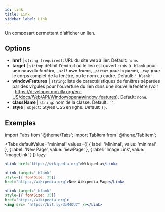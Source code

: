 ```yaml
---
id: link
title: Link
sidebar_label: Link
---
```


Un composant permettant d'afficher un lien.

## Options

* __href__ | `string (required)`: URL du site web à lier. Default: `none`.
* __target__ | `string`: définit l'endroit où le lien est ouvert : mis à `_blank` pour une nouvelle fenêtre, `_self` own frame, `_parent` pour le parent, `_top` pour le corps complet de la fenêtre, ou le nom du cadre. Default: `'_blank'`.
* __windowFeatures__ | `string`: liste de caractéristiques de fenêtres séparées par des virgules pour l'ouverture du lien dans une nouvelle fenêtre (voir : https://developer.mozilla.org/en-US/docs/Web/API/Window/open#window_features). Default: `none`.
* __className__ | `string`: nom de la classe. Default: `''`.
* __style__ | `object`: Styles CSS en ligne. Default: `{}`.


## Exemples

import Tabs from '@theme/Tabs';
import TabItem from '@theme/TabItem';

<Tabs
    defaultValue="minimal"
    values={[
        { label: 'Minimal', value: 'minimal' },
        { label: 'New Page', value: 'newPage' },
        { label: 'Image Link', value: 'imageLink' }
    ]}
    lazy
>
<TabItem value="minimal">

```jsx live
<Link href="https://wikipedia.org">Wikipedia</Link>
```

</TabItem>

<TabItem value="newPage">

```jsx live
<Link target="_blank" 
style={{ fontSize: 35}}
href="https://wikipedia.org">New Wikipedia Page</Link>
```
</TabItem>

<TabItem value="imageLink">

```jsx live
<Link target="_blank" 
style={{ fontSize: 35}}
href="https://wikipedia.org">
<img src= "https://bit.ly/3aM4OU7" /></Link>
```

</TabItem>

</Tabs>
